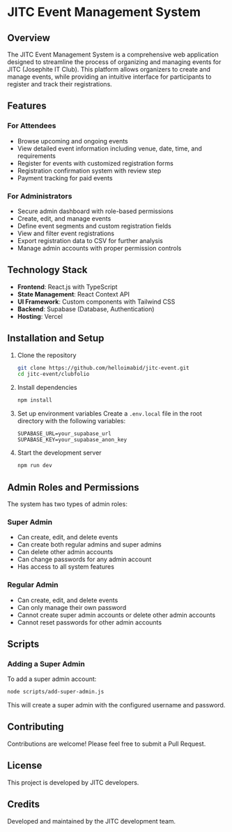 # JITC Event Management System

## Overview

The JITC Event Management System is a comprehensive web application designed to streamline the process of organizing and managing events for JITC (Josephite IT Club). This platform allows organizers to create and manage events, while providing an intuitive interface for participants to register and track their registrations.

## Features

### For Attendees
- Browse upcoming and ongoing events
- View detailed event information including venue, date, time, and requirements
- Register for events with customized registration forms
- Registration confirmation system with review step
- Payment tracking for paid events

### For Administrators
- Secure admin dashboard with role-based permissions
- Create, edit, and manage events
- Define event segments and custom registration fields
- View and filter event registrations
- Export registration data to CSV for further analysis
- Manage admin accounts with proper permission controls

## Technology Stack

- **Frontend**: React.js with TypeScript
- **State Management**: React Context API
- **UI Framework**: Custom components with Tailwind CSS
- **Backend**: Supabase (Database, Authentication)
- **Hosting**: Vercel

## Installation and Setup

1. Clone the repository
   ```bash
   git clone https://github.com/helloimabid/jitc-event.git
   cd jitc-event/clubfolio
   ```

2. Install dependencies
   ```bash
   npm install
   ```

3. Set up environment variables
   Create a `.env.local` file in the root directory with the following variables:
   ```
   SUPABASE_URL=your_supabase_url
   SUPABASE_KEY=your_supabase_anon_key
   ```

4. Start the development server
   ```bash
   npm run dev
   ```

## Admin Roles and Permissions

The system has two types of admin roles:

### Super Admin
- Can create, edit, and delete events
- Can create both regular admins and super admins
- Can delete other admin accounts
- Can change passwords for any admin account
- Has access to all system features

### Regular Admin
- Can create, edit, and delete events
- Can only manage their own password
- Cannot create super admin accounts or delete other admin accounts
- Cannot reset passwords for other admin accounts

## Scripts

### Adding a Super Admin

To add a super admin account:

```bash
node scripts/add-super-admin.js
```

This will create a super admin with the configured username and password.

## Contributing

Contributions are welcome! Please feel free to submit a Pull Request.

## License

This project is developed by JITC developers.

## Credits

Developed and maintained by the JITC development team.
